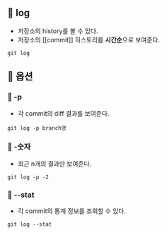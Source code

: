 
## 🌈 log
+ 저장소의 history를 볼 수 있다.
+ 저장소의 [[commit]] 히스토리를 **시간순**으로 보여준다.
```git
git log
```


## 🌈 옵션
### 📌 -p
+ 각 commit의 diff 결과를 보여준다.
```
git log -p branch명
```

### 📌 -숫자
+ 최근 n개의 결과만 보여준다.
```
git log -p -2
```

### 📌 --stat
+ 각 commit의 통계 정보를 조회할 수 있다.
```
git log --stat
```